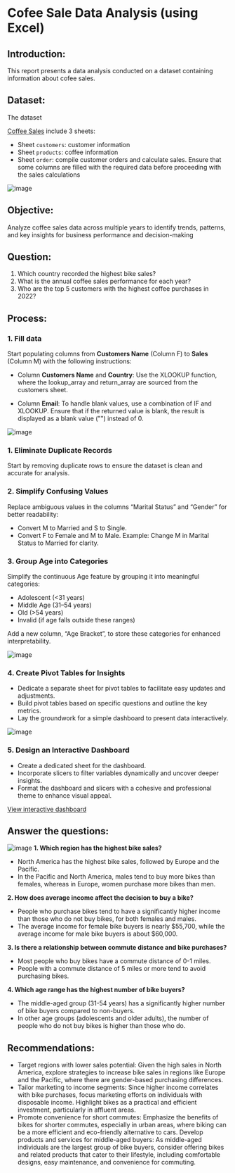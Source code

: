 # Cofee Sale Data Analysis (using Excel)
## Introduction:
This report presents a data analysis conducted on a dataset containing information about cofee sales. 
## Dataset: 
The dataset

<a href="https://github.com/ThinhThuong/Excel-Project---Coffee-Sales/blob/main/Project%20Coffee%20Sales.xlsx">Coffee Sales</a>
include 3 sheets:
- Sheet `customers`: customer information
- Sheet `products`: coffee information
- Sheet `order`: compile customer orders and calculate sales. Ensure that some columns are filled with the required data before proceeding with the sales calculations

![image](https://github.com/user-attachments/assets/3368abec-921d-4d10-b3ba-9df6be664fe2)

## Objective:
Analyze coffee sales data across multiple years to identify trends, patterns, and key insights for business performance and decision-making

## Question:
1. Which country recorded the highest bike sales?
2. What is the annual coffee sales performance for each year?
3. Who are the top 5 customers with the highest coffee purchases in 2022?

## Process:
### 1. Fill data
Start populating columns from **Customers Name** (Column F) to **Sales** (Column M) with the following instructions:

* Column **Customers Name** and **Country**: Use the XLOOKUP function, where the lookup_array and return_array are sourced from the customers sheet.

* Column **Email**: To handle blank values, use a combination of IF and XLOOKUP. Ensure that if the returned value is blank, the result is displayed as a blank value ("") instead of 0.

![image](https://github.com/user-attachments/assets/2fa92484-5639-42af-9d6f-0f295a4aa4b0)












### 1. Eliminate Duplicate Records
Start by removing duplicate rows to ensure the dataset is clean and accurate for analysis.

### 2. Simplify Confusing Values
Replace ambiguous values in the columns “Marital Status” and “Gender” for better readability:
- Convert M to Married and S to Single.
- Convert F to Female and M to Male.
Example: Change M in Marital Status to Married for clarity.

### 3. Group Age into Categories
Simplify the continuous Age feature by grouping it into meaningful categories:
- Adolescent (<31 years)
- Middle Age (31–54 years)
- Old (>54 years)
- Invalid (if age falls outside these ranges)

Add a new column, “Age Bracket”, to store these categories for enhanced interpretability.

![image](https://github.com/user-attachments/assets/da986eb8-b62b-4ab3-b839-2f1638f51f5a)

### 4. Create Pivot Tables for Insights
- Dedicate a separate sheet for pivot tables to facilitate easy updates and adjustments.
- Build pivot tables based on specific questions and outline the key metrics.
- Lay the groundwork for a simple dashboard to present data interactively.

![image](https://github.com/user-attachments/assets/b425a221-16d0-4f53-971c-34a2a7fd3fd7)

### 5. Design an Interactive Dashboard
- Create a dedicated sheet for the dashboard.
- Incorporate slicers to filter variables dynamically and uncover deeper insights.
- Format the dashboard and slicers with a cohesive and professional theme to enhance visual appeal.

<a href="https://github.com/ThinhThuong/Excel-project/blob/main/Interactive%20Dashboard.gif">View interactive dashboard</a>

## Answer the questions:

![image](https://github.com/user-attachments/assets/3b2a2e04-b396-48eb-9335-4cf27eb9fc7e)
**1. Which region has the highest bike sales?**
- North America has the highest bike sales, followed by Europe and the Pacific.
- In the Pacific and North America, males tend to buy more bikes than females, whereas in Europe, women purchase more bikes than men.

**2. How does average income affect the decision to buy a bike?**
- People who purchase bikes tend to have a significantly higher income than those who do not buy bikes, for both females and males.
- The average income for female bike buyers is nearly $55,700, while the average income for male bike buyers is about $60,000.

**3. Is there a relationship between commute distance and bike purchases?**
- Most people who buy bikes have a commute distance of 0-1 miles.
- People with a commute distance of 5 miles or more tend to avoid purchasing bikes.

**4. Which age range has the highest number of bike buyers?**
- The middle-aged group (31-54 years) has a significantly higher number of bike buyers compared to non-buyers.
- In other age groups (adolescents and older adults), the number of people who do not buy bikes is higher than those who do.

## Recommendations:
- Target regions with lower sales potential: Given the high sales in North America, explore strategies to increase bike sales in regions like Europe and the Pacific, where there are gender-based purchasing differences.
- Tailor marketing to income segments: Since higher income correlates with bike purchases, focus marketing efforts on individuals with disposable income. Highlight bikes as a practical and efficient investment, particularly in affluent areas.
- Promote convenience for short commutes: Emphasize the benefits of bikes for shorter commutes, especially in urban areas, where biking can be a more efficient and eco-friendly alternative to cars.
Develop products and services for middle-aged buyers: As middle-aged individuals are the largest group of bike buyers, consider offering bikes and related products that cater to their lifestyle, including comfortable designs, easy maintenance, and convenience for commuting.
